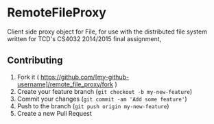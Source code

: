 # RemoteFileProxy

Client side proxy object for File, for use with the distributed file system written for
TCD's CS4032 2014/2015 final assignment,

## Contributing

1. Fork it ( https://github.com/[my-github-username]/remote_file_proxy/fork )
2. Create your feature branch (`git checkout -b my-new-feature`)
3. Commit your changes (`git commit -am 'Add some feature'`)
4. Push to the branch (`git push origin my-new-feature`)
5. Create a new Pull Request
